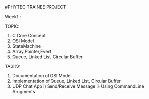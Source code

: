 #PHYTEC TRAINEE PROJECT

Week1 :

TOPIC:

1) C Core Concept
2) OSI Model
3) StateMachine
4) Array,Pointer,Event
5) Queue, Linked List, Circular Buffer

TASKS:
1) Documentation of OSI Model 
2) Implementation of Queue, Linked List, Circular Buffer
3) UDP Chat App
    i) Send/Receive Message
    ii) Using CommandLine Arugments
